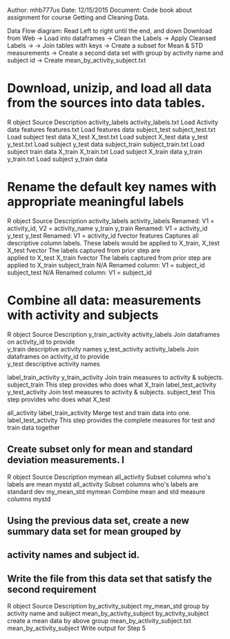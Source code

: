 
Author: mhb777us
Date: 12/15/2015
Document: Code book about assignment for course Getting and Cleaning Data. 

Data Flow diagram: Read Left to right until the end, and down
Download from Web -> Load into dataframes -> Clean the Labels -> Apply Cleansed Labels ->
-> Join tables with keys -> Create a subset for Mean & STD measurements -> Create a second
data set with group by activity name and subject id -> Create mean_by_activity_subject.txt

# Download, unizip, and load all data from the sources into data tables.

R object			Source					Description
activity_labels		activity_labels.txt		Load Activity data 
features			features.txt			Load features data 
subject_test		subject_test.txt		Load subject test data 
X_test 				X_test.txt				Load subject X_test data 
y_test 				y_test.txt				Load subject y_test data 
subject_train		subject_train.txt		Load subject train data 
X_train 			X_train.txt				Load subject X_train data 
y_train				y_train.txt				Load subject y_train data 


# Rename the default key names with appropriate meaningful labels

R object			Source					Description
activity_labels		activity_labels			Renamed: V1 = activity_id, V2 = activity_name
y_train				y_train					Renamed: V1 = activity_id 
y_test				y_test					Renamed: V1 = activity_id 
fvector				features				Captures all descriptive column labels. These 
											labels would be applied to X_train, X_test
X_test				fvector					The labels captured from prior step are  
											applied to X_test
X_train				fvector					The labels captured from prior step are  
											applied to X_train
subject_train		N/A						Renamed column: V1 = subject_id 
subject_test		N/A						Renamed column: V1 = subject_id 


# Combine all data: measurements with activity and subjects

R object			  Source					Description
y_train_activity	  activity_labels			Join dataframes on activity_id to provide  
					  y_train					descriptive activity names
y_test_activity		  activity_labels			Join dataframes on activity_id to provide  
					  y_test					descriptive activity names
					
label_train_activity  y_train_activity			Join train measures to activity & subjects.
					  subject_train				This step provides who does what
					  X_train
label_test_activity   y_test_activity			Join test measures to activity & subjects.
					  subject_test				This step provides who does what
					  X_test

all_activity 	      label_train_activity      Merge test and train data into one.
					  label_test_activity		This step provides the complete measures
					   							for test and train data together


## Create subset only for mean and standard deviation measurements. I

R object		  	Source					Description
mymean	  			all_activity			Subset columns who's labels are mean 
mystd	  			all_activity			Subset columns who's labels are standard dev 
my_mean_std 		mymean					Combine mean and std measure columns
					mystd

## Using the previous data set, create a new summary data set for mean grouped by 
## activity names and subject id. 
## Write the file from this data set that satisfy the second requirement

R object		  		      Source				    Description
by_activity_subject			  my_mean_std  			    group by activity name and subject
mean_by_activity_subject	  by_activity_subject	    create a mean data by above group
mean_by_activity_subject.txt  mean_by_activity_subject  Write output for Step 5


